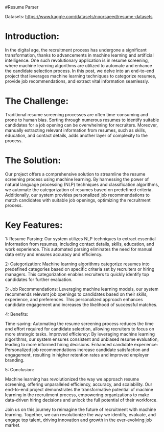 #Resume Parser

Datasets: https://www.kaggle.com/datasets/noorsaeed/resume-datasets

# Introduction:

In the digital age, the recruitment process has undergone a significant transformation, thanks to advancements in machine learning and artificial intelligence. One such revolutionary application is in resume screening, where machine learning algorithms are utilized to automate and enhance the candidate selection process. In this post, we delve into an end-to-end project that leverages machine learning techniques to categorize resumes, provide job recommendations, and extract vital information seamlessly.

# The Challenge:

Traditional resume screening processes are often time-consuming and prone to human bias. Sorting through numerous resumes to identify suitable candidates for a job opening can be overwhelming for recruiters. Moreover, manually extracting relevant information from resumes, such as skills, education, and contact details, adds another layer of complexity to the process.

# The Solution:

Our project offers a comprehensive solution to streamline the resume screening process using machine learning. By harnessing the power of natural language processing (NLP) techniques and classification algorithms, we automate the categorization of resumes based on predefined criteria. Additionally, our system provides personalized job recommendations to match candidates with suitable job openings, optimizing the recruitment process.

# Key Features:

1: Resume Parsing: Our system utilizes NLP techniques to extract essential information from resumes, including contact details, skills, education, and work experience. This automated parsing eliminates the need for manual data entry and ensures accuracy and efficiency.

2: Categorization: Machine learning algorithms categorize resumes into predefined categories based on specific criteria set by recruiters or hiring managers. This categorization enables recruiters to quickly identify top candidates for further evaluation.

3: Job Recommendations: Leveraging machine learning models, our system recommends relevant job openings to candidates based on their skills, experience, and preferences. This personalized approach enhances candidate engagement and increases the likelihood of successful matches.

4: Benefits:

Time-saving: Automating the resume screening process reduces the time and effort required for candidate selection, allowing recruiters to focus on more strategic tasks.
Improved efficiency: By leveraging machine learning algorithms, our system ensures consistent and unbiased resume evaluation, leading to more informed hiring decisions.
Enhanced candidate experience: Personalized job recommendations increase candidate satisfaction and engagement, resulting in higher retention rates and improved employer branding.


5: Conclusion:

Machine learning has revolutionized the way we approach resume screening, offering unparalleled efficiency, accuracy, and scalability. Our end-to-end project demonstrates the transformative potential of machine learning in the recruitment process, empowering organizations to make data-driven hiring decisions and unlock the full potential of their workforce.

Join us on this journey to reimagine the future of recruitment with machine learning. Together, we can revolutionize the way we identify, evaluate, and engage top talent, driving innovation and growth in the ever-evolving job market.




